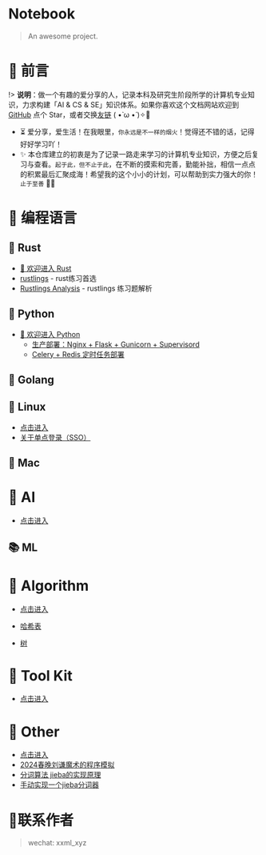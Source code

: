 # Notebook

> An awesome project.

# 🎨 前言

!> <b>说明</b>：做一个有趣的爱分享的人，记录本科及研究生阶段所学的计算机专业知识，力求构建「AI & CS & SE」知识体系。如果你喜欢这个文档网站欢迎到 [GitHub](https://github.com/etmorefish/Notebook) 点个 Star，或者交换[友链](#) ( •̀ ω •́ )✧🔑

- ⏳ 爱分享，爱生活！在我眼里，`你永远是不一样的烟火`！觉得还不错的话，记得好好学习吖！
- ✨ 本仓库建立的初衷是为了记录一路走来学习的计算机专业知识，方便之后复习与查看。`起于此，但不止于此`，在不断的摸索和完善，勤能补拙，相信一点点的积累最后汇聚成海！希望我的这个小小的计划，可以帮助到实力强大的你！`止于至善` 🧡🧡

# 🍵 编程语言

## 🦀 Rust

- [👒 欢迎进入 Rust](/Rust/) 
- [rustlings](/Rust/rustlings.md) - rust练习首选
- [Rustlings Analysis](/Rust/rustlings_analysis.md) - rustlings 练习题解析
## 🐍 Python

- [👒 欢迎进入 Python](/Python/) 
  - [生产部署：Nginx + Flask + Gunicorn + Supervisord](/Python/deploy/flask_deploy.md)
  - [Celery + Redis 定时任务部署](/Python/deploy/celery_deploy.md)

## 🐹 Golang

## 🐧 Linux
- [点击进入](/Linux/)
- [关于单点登录（SSO）](/Linux/SSO.md)

## 🍎 Mac

# 🤖 AI

- [点击进入](/AI/)

## 📚 ML

# 🧮 Algorithm

- [点击进入](/Algorithm/)

- [哈希表](/Algorithm/Hash_table.md)

- [树](/Algorithm/Tree.md)



# 🧰 Tool Kit

- [点击进入](/Toolkit/)

# 🐳 Other

- [点击进入](/Other/)
- [2024春晚刘谦魔术的程序模拟](/Other/Magic_Josephus.md)
- [分词算法 jieba的实现原理](/Other/Jieba.md)
- [手动实现一个jieba分词器](/Other/Jieba_code.md)

# 📱联系作者
> wechat: xxml_xyz